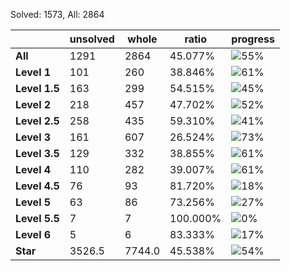 Solved: 1573, All: 2864

| |unsolved|whole|ratio|progress|
|----|----|----|----|----|
|**All**| 1291 | 2864 | 45.077%| ![55%](https://progress-bar.dev/55?title=All) |
|**Level 1**| 101 | 260 | 38.846%| ![61%](https://progress-bar.dev/61?title=Level+1++)|
|**Level 1.5**| 163 | 299 | 54.515%| ![45%](https://progress-bar.dev/45?title=Level+1.5)|
|**Level 2**| 218 | 457 | 47.702%| ![52%](https://progress-bar.dev/52?title=Level+2++)|
|**Level 2.5**| 258 | 435 | 59.310%| ![41%](https://progress-bar.dev/41?title=Level+2.5)|
|**Level 3**| 161 | 607 | 26.524%| ![73%](https://progress-bar.dev/73?title=Level+3++)|
|**Level 3.5**| 129 | 332 | 38.855%| ![61%](https://progress-bar.dev/61?title=Level+3.5)|
|**Level 4**| 110 | 282 | 39.007%| ![61%](https://progress-bar.dev/61?title=Level+4++)|
|**Level 4.5**| 76 | 93 | 81.720%| ![18%](https://progress-bar.dev/18?title=Level+4.5)|
|**Level 5**| 63 | 86 | 73.256%| ![27%](https://progress-bar.dev/27?title=Level+5++)|
|**Level 5.5**| 7 | 7 | 100.000%| ![0%](https://progress-bar.dev/0?title=Level+5.5)|
|**Level 6**| 5 | 6 | 83.333%| ![17%](https://progress-bar.dev/17?title=Level+6++)|
|**Star**|3526.5 | 7744.0 |45.538%| ![54%](https://progress-bar.dev/54?title=Star) |
